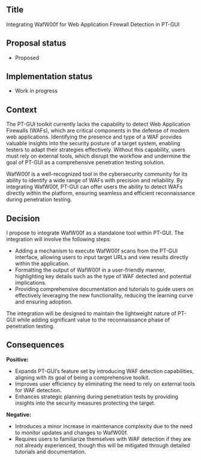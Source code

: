 ## Title

Integrating WafW00f for Web Application Firewall Detection in PT-GUI

## Proposal status

-   Proposed

## Implementation status

-   Work in progress

## Context

The PT-GUI toolkit currently lacks the capability to detect Web Application Firewalls (WAFs), which are critical components in the defense of modern web applications. Identifying the presence and type of a WAF provides valuable insights into the security posture of a target system, enabling testers to adapt their strategies effectively. Without this capability, users must rely on external tools, which disrupt the workflow and undermine the goal of PT-GUI as a comprehensive penetration testing solution.

WafW00f is a well-recognized tool in the cybersecurity community for its ability to identify a wide range of WAFs with precision and reliability. By integrating WafW00f, PT-GUI can offer users the ability to detect WAFs directly within the platform, ensuring seamless and efficient reconnaissance during penetration testing.

## Decision

I propose to integrate WafW00f as a standalone tool within PT-GUI. The integration will involve the following steps:

-   Adding a mechanism to execute WafW00f scans from the PT-GUI interface, allowing users to input target URLs and view results directly within the application.
-   Formatting the output of WafW00f in a user-friendly manner, highlighting key details such as the type of WAF detected and potential implications.
-   Providing comprehensive documentation and tutorials to guide users on effectively leveraging the new functionality, reducing the learning curve and ensuring adoption.

The integration will be designed to maintain the lightweight nature of PT-GUI while adding significant value to the reconnaissance phase of penetration testing.

## Consequences

**Positive:**

-   Expands PT-GUI’s feature set by introducing WAF detection capabilities, aligning with its goal of being a comprehensive toolkit.
-   Improves user efficiency by eliminating the need to rely on external tools for WAF detection.
-   Enhances strategic planning during penetration tests by providing insights into the security measures protecting the target.

**Negative:**

-   Introduces a minor increase in maintenance complexity due to the need to monitor updates and changes to WafW00f.
-   Requires users to familiarize themselves with WAF detection if they are not already experienced, though this will be mitigated through detailed tutorials and documentation.

